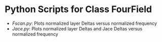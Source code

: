 # Python Scripts for Class FourField

- *Fscan.py*:		Plots normalized layer Deltas versus normalized frequency 
- *Jace.py*:		Plots normalized layer Deltas and Jace Deltas versus normalized frequency 


